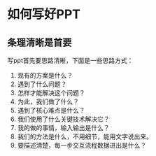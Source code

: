 # 如何写好PPT

## 条理清晰是首要

写ppt首先要思路清晰，下面是一些思路方式：

1. 现有的方案是什么？
2. 遇到了什么问题？
3. 怎样才能解决这个问题？
4. 为此，我们做了什么？
5. 遇到了核心难点是什么？
6. 我们使用了什么关键技术解决它？
7. 我的做的事情，输入输出是什么？
8. 我们的方法是什么，不用细节，能用文字说出来。
9. 要描述清楚，每一步交互流程数据进出是什么？